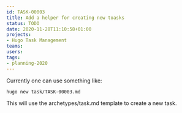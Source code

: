 ```yaml
---
id: TASK-00003
title: Add a helper for creating new toasks
status: TODO
date: 2020-11-28T11:10:58+01:00
projects:
- Hugo Task Management
teams:
users:
tags:
- planning-2020
---
```


Currently one can use something like:

```
hugo new task/TASK-00003.md
```

This will use the archetypes/task.md template to create a new task.